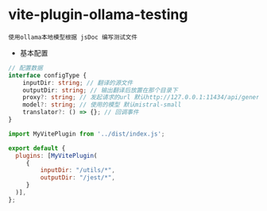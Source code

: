 # vite-plugin-ollama-testing

`使用ollama本地模型根据 jsDoc 编写测试文件`

- 基本配置
  

```ts
// 配置数据
interface configType {
    inputDir: string; // 翻译的源文件
    outputDir: string; // 输出翻译后放置在那个目录下
    proxy?: string; // 发起请求的url 默认http://127.0.0.1:11434/api/generate
    model?: string; // 使用的模型 默认mistral-small
    translator?: () => {}; // 回调事件
}
```
```js
import MyVitePlugin from '../dist/index.js';

export default {
  plugins: [MyVitePlugin(
     {
         inputDir: "/utils/*",
         outputDir: "/jest/*",
     }
  )],
};
```
